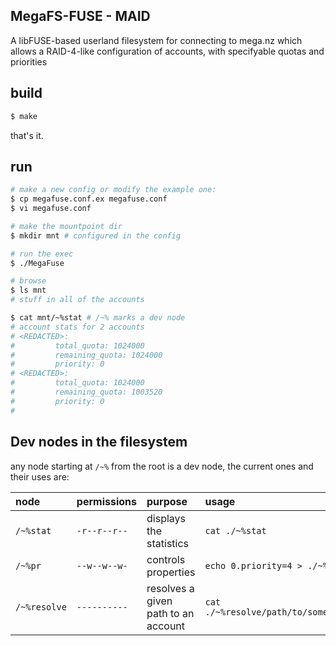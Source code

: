 ## MegaFS-FUSE - MAID

A libFUSE-based userland filesystem for connecting to mega.nz which
allows a RAID-4-like configuration of accounts, with specifyable quotas and priorities


## build
```sh
$ make
```

that's it.

## run
```sh
# make a new config or modify the example one:
$ cp megafuse.conf.ex megafuse.conf
$ vi megafuse.conf

# make the mountpoint dir
$ mkdir mnt # configured in the config

# run the exec
$ ./MegaFuse

# browse
$ ls mnt
# stuff in all of the accounts

$ cat mnt/~%stat # /~% marks a dev node
# account stats for 2 accounts
# <REDACTED>:
#         total_quota: 1024000
#         remaining_quota: 1024000
#         priority: 0
# <REDACTED>:
#         total_quota: 1024000
#         remaining_quota: 1003520
#         priority: 0
#
```

## Dev nodes in the filesystem
any node starting at `/~%` from the root is a dev node, the current ones and their uses are:

| node | permissions | purpose | usage |
| :------------- | :------------- | :------------- | :------------- |
| `/~%stat`       | `-r--r--r--`  | displays the statistics | `cat ./~%stat` |
| `/~%pr`        |  `--w--w--w-` | controls properties | `echo 0.priority=4 > ./~%pr` |
| `/~%resolve`   |  `----------` | resolves a given path to an account | `cat ./~%resolve/path/to/something` |
